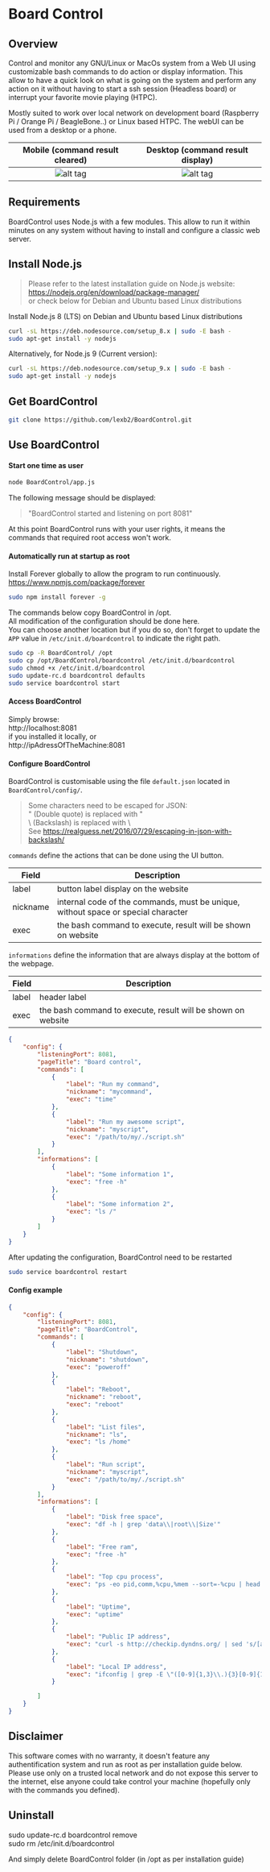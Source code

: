 # Board Control

## Overview

Control and monitor any GNU/Linux or MacOs system from a Web UI using customizable bash commands to do action or display information. This allow to have a quick look on what is going on the system and perform any action on it without having to start a ssh session (Headless board) or interrupt your favorite movie playing (HTPC).

Mostly suited to work over local network on development board (Raspberry Pi / Orange Pi / BeagleBone..) or Linux based HTPC. The webUI can be used from a desktop or a phone.  

Mobile (command result cleared) |  Desktop (command result display)
:-------------------------:|:-------------------------:
![alt tag](screenshot/UI_mobile.png "Desktop view of the UI")  |   ![alt tag](screenshot/UI_desktop.png "Desktop view of the UI") 

## Requirements

BoardControl uses Node.js with a few modules. This allow to run it within minutes on any system without having to install and configure a classic web server.

## Install Node.js

> Please refer to the latest installation guide on Node.js website:  
> https://nodejs.org/en/download/package-manager/  
> or check below for Debian and Ubuntu based Linux distributions

Install Node.js 8 (LTS) on Debian and Ubuntu based Linux distributions

```bash
curl -sL https://deb.nodesource.com/setup_8.x | sudo -E bash -
sudo apt-get install -y nodejs
```

Alternatively, for Node.js 9 (Current version):

```bash
curl -sL https://deb.nodesource.com/setup_9.x | sudo -E bash -
sudo apt-get install -y nodejs
```

## Get BoardControl

```bash
git clone https://github.com/lexb2/BoardControl.git
```

## Use BoardControl

#### Start one time as user

```bash
node BoardControl/app.js
```

The following message should be displayed:

> "BoardControl started and listening on port 8081"

At this point BoardControl runs with your user rights, it means the commands that required root access won't work.

#### Automatically run at startup as root

Install Forever globally to allow the program to run continuously.
https://www.npmjs.com/package/forever

```bash
sudo npm install forever -g
```

The commands below copy BoardControl in /opt.  
All modification of the configuration should be done here.  
You can choose another location but if you do so, don't forget to update the `APP` value in `/etc/init.d/boardcontrol` to indicate the right path.

```bash
sudo cp -R BoardControl/ /opt
sudo cp /opt/BoardControl/boardcontrol /etc/init.d/boardcontrol
sudo chmod +x /etc/init.d/boardcontrol
sudo update-rc.d boardcontrol defaults
sudo service boardcontrol start
```

#### Access BoardControl

Simply browse:  
http://localhost:8081  
if you installed it locally,
or   
http://ipAdressOfTheMachine:8081


#### Configure BoardControl

BoardControl is customisable using the file `default.json`
located in `BoardControl/config/`.


> Some characters need to be escaped for JSON:  
> " (Double quote) is replaced with \"  
> \ (Backslash) is replaced with \\  
> See https://realguess.net/2016/07/29/escaping-in-json-with-backslash/

`commands` define the actions that can be done using the UI button.

Field | Description
--- | --- 
label | button label display on the website
nickname | internal code of the commands, must be unique, without space or special character
exec | the bash command to execute, result will be shown on website

`informations` define the information that are always display at the bottom of the webpage.

Field | Description
--- | --- 
label | header label
exec | the bash command to execute, result will be shown on website

```json
{
    "config": {
        "listeningPort": 8081,
        "pageTitle": "Board control",
        "commands": [
            {
                "label": "Run my command",
                "nickname": "mycommand",
                "exec": "time"
            },
            {
                "label": "Run my awesome script",
                "nickname": "myscript",
                "exec": "/path/to/my/./script.sh"
            }
        ],
        "informations": [
            {
                "label": "Some information 1",
                "exec": "free -h"
            },
            {
                "label": "Some information 2",
                "exec": "ls /"
            }
        ]
    }
}
```

After updating the configuration, BoardControl need to be restarted

```bash
sudo service boardcontrol restart
```

#### Config example

```json
{
    "config": {
        "listeningPort": 8081,
        "pageTitle": "BoardControl",
        "commands": [
            {
                "label": "Shutdown",
                "nickname": "shutdown",
                "exec": "poweroff"
            },
            {
                "label": "Reboot",
                "nickname": "reboot",
                "exec": "reboot"
            },
            {
                "label": "List files",
                "nickname": "ls",
                "exec": "ls /home"
            },
            {
                "label": "Run script",
                "nickname": "myscript",
                "exec": "/path/to/my/./script.sh"
            }
        ],
        "informations": [
            {
                "label": "Disk free space",
                "exec": "df -h | grep 'data\\|root\\|Size'"
            },
            {
                "label": "Free ram",
                "exec": "free -h"
            },            
            {
                "label": "Top cpu process",
                "exec": "ps -eo pid,comm,%cpu,%mem --sort=-%cpu | head -n 5"
            },  
            {
                "label": "Uptime",
                "exec": "uptime"
            },
            {
                "label": "Public IP address",
                "exec": "curl -s http://checkip.dyndns.org/ | sed 's/[a-zA-Z<>/ :]//g'"
            },
            {
                "label": "Local IP address",
                "exec": "ifconfig | grep -E \"([0-9]{1,3}\\.){3}[0-9]{1,3}\" | grep -v 127.0.0.1 | awk '{ print $2 }' | cut -f2 -d: | head -n1"
            }

        ]
    }
}
```

## Disclaimer
This software comes with no warranty, it doesn't feature any authentification system and run as root as per installation guide below. Please use only on a trusted local network and do not expose this server to the internet, else anyone could take control your machine (hopefully only with the commands you defined).

## Uninstall

sudo update-rc.d boardcontrol remove  
sudo rm /etc/init.d/boardcontrol

And simply delete BoardControl folder (in /opt as per installation guide)
